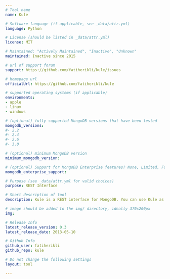 ```yaml
---
# Tool name
name: Kule

# Software language (if applicable, see _data/attr.yml)
language: Python

# License (should be listed in _data/attr.yml)
license: MIT

# Maintained: "Actively Maintained", "Inactive", "Unknown"
maintained: Inactive since 2015

# url of support forum
support: https://github.com/fatiherikli/kule/issues

# homepage url
officialUrl: https://github.com/fatiherikli/kule

# supported operating systems (if applicable)
environments:
- apple
- linux
- windows

# (optional) fully supported MongoDB versions that have been tested
mongodb_versions:
#- 2.2
#- 2.4
#- 2.6
#- 3.0

# (optional) minimum MongoDB version
minimum_mongodb_version:

# (optional) Support for MongoDB Enterprise features? None, Limited, Full
mongodb_enterprise_support: 

# Purpose (see _data/attr.yml for valid choices)
purpose: REST Interface

# Short description of tool
description: Kule is a REST interface for MongoDB. You can use Kule as a temporary backend for apps.

# image should be added to the img/ directory, ideally 370x200px
img: 

# Release Info
latest_release_version: 0.3
latest_release_date: 2013-05-10

# Github Info
github_user: fatiherikli
github_repo: kule

# Do not change the following settings
layout: tool

---
```

